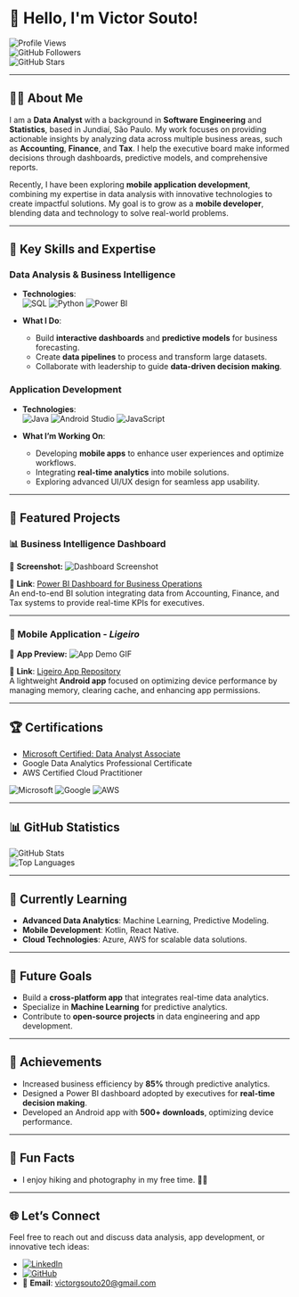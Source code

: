 # 👋 Hello, I'm Victor Souto!

![Profile Views](https://visitor-badge.glitch.me/badge?page_id=VictorGSoutoXP)  
![GitHub Followers](https://img.shields.io/github/followers/VictorGSoutoXP?style=social)  
![GitHub Stars](https://img.shields.io/github/stars/VictorGSoutoXP?style=social)  

---

## 🧑‍💻 About Me
I am a **Data Analyst** with a background in **Software Engineering** and **Statistics**, based in Jundiaí, São Paulo. My work focuses on providing actionable insights by analyzing data across multiple business areas, such as **Accounting**, **Finance**, and **Tax**. I help the executive board make informed decisions through dashboards, predictive models, and comprehensive reports.

Recently, I have been exploring **mobile application development**, combining my expertise in data analysis with innovative technologies to create impactful solutions. My goal is to grow as a **mobile developer**, blending data and technology to solve real-world problems.

---

## 🌟 Key Skills and Expertise
### Data Analysis & Business Intelligence
- **Technologies**:  
  ![SQL](https://img.shields.io/badge/SQL-4479A1?style=for-the-badge&logo=sql&logoColor=white)
  ![Python](https://img.shields.io/badge/Python-3776AB?style=for-the-badge&logo=python&logoColor=white)
  ![Power BI](https://img.shields.io/badge/PowerBI-F2C811?style=for-the-badge&logo=powerbi&logoColor=white)

- **What I Do**:
  - Build **interactive dashboards** and **predictive models** for business forecasting.
  - Create **data pipelines** to process and transform large datasets.
  - Collaborate with leadership to guide **data-driven decision making**.

### Application Development
- **Technologies**:  
  ![Java](https://img.shields.io/badge/Java-ED8B00?style=for-the-badge&logo=java&logoColor=white)
  ![Android Studio](https://img.shields.io/badge/Android_Studio-3DDC84?style=for-the-badge&logo=android-studio&logoColor=white)
  ![JavaScript](https://img.shields.io/badge/JavaScript-F7DF1E?style=for-the-badge&logo=javascript&logoColor=black)

- **What I’m Working On**:
  - Developing **mobile apps** to enhance user experiences and optimize workflows.
  - Integrating **real-time analytics** into mobile solutions.
  - Exploring advanced UI/UX design for seamless app usability.

---

## 📂 Featured Projects
### 📊 Business Intelligence Dashboard
📸 **Screenshot:**
![Dashboard Screenshot](https://via.placeholder.com/800x400)

🔗 **Link**: [Power BI Dashboard for Business Operations](https://github.com/your-repo-link)  
An end-to-end BI solution integrating data from Accounting, Finance, and Tax systems to provide real-time KPIs for executives.

---

### 📱 Mobile Application - *Ligeiro*
📸 **App Preview:**
![App Demo GIF](https://via.placeholder.com/400x600)

🔗 **Link**: [Ligeiro App Repository](https://github.com/your-repo-link)  
A lightweight **Android app** focused on optimizing device performance by managing memory, clearing cache, and enhancing app permissions.

---

## 🏆 Certifications
- [Microsoft Certified: Data Analyst Associate](https://www.microsoft.com/en-us/learning/certification-overview.aspx)
- Google Data Analytics Professional Certificate
- AWS Certified Cloud Practitioner

![Microsoft](https://img.shields.io/badge/Microsoft-Certified-blue?style=flat-square)
![Google](https://img.shields.io/badge/Google-Data_Analytics-blue?style=flat-square)
![AWS](https://img.shields.io/badge/AWS-Certified-orange?style=flat-square)

---

## 📊 GitHub Statistics
![GitHub Stats](https://github-readme-stats.vercel.app/api?username=VictorGSoutoXP&show_icons=true&theme=radical&token=YOUR_PERSONAL_ACCESS_TOKEN)  
![Top Languages](https://github-readme-stats.vercel.app/api/top-langs/?username=VictorGSoutoXP&layout=compact&theme=radical&token=YOUR_PERSONAL_ACCESS_TOKEN)

---

## 🌱 Currently Learning
- **Advanced Data Analytics**: Machine Learning, Predictive Modeling.
- **Mobile Development**: Kotlin, React Native.
- **Cloud Technologies**: Azure, AWS for scalable data solutions.

---

## 🎯 Future Goals
- Build a **cross-platform app** that integrates real-time data analytics.
- Specialize in **Machine Learning** for predictive analytics.
- Contribute to **open-source projects** in data engineering and app development.

---

## 🎯 Achievements
- Increased business efficiency by **85%** through predictive analytics.
- Designed a Power BI dashboard adopted by executives for **real-time decision making**.
- Developed an Android app with **500+ downloads**, optimizing device performance.

---

## 🎯 Fun Facts
- I enjoy hiking and photography in my free time. 🥾📸

---

## 🌐 Let’s Connect
Feel free to reach out and discuss data analysis, app development, or innovative tech ideas:

- [![LinkedIn](https://img.shields.io/badge/LinkedIn-0A66C2?style=for-the-badge&logo=linkedin&logoColor=white)](https://www.linkedin.com/in/victor-goncalves-souto)
- [![GitHub](https://img.shields.io/badge/GitHub-181717?style=for-the-badge&logo=github&logoColor=white)](https://github.com/VictorGSoutoXP)
- 📧 **Email**: victorgsouto20@gmail.com
